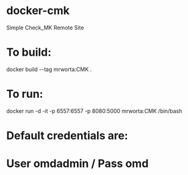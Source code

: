 # docker-cmk
Simple Check_MK Remote Site

# To build:
docker build --tag mrworta:CMK .

# To run:
docker run -d -it -p 6557:6557 -p 8080:5000 mrworta:CMK /bin/bash

# Default credentials are:
# User omdadmin / Pass omd
